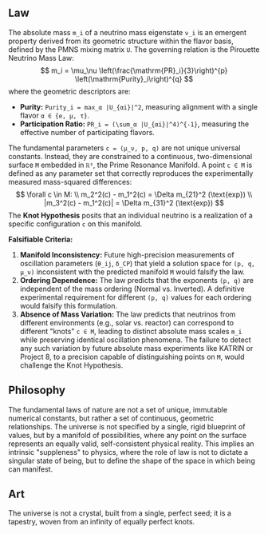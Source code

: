 ## Law
The absolute mass `m_i` of a neutrino mass eigenstate `ν_i` is an emergent property derived from its geometric structure within the flavor basis, defined by the PMNS mixing matrix `U`. The governing relation is the Pirouette Neutrino Mass Law:
$$ m_i = \mu_\nu \left(\frac{\mathrm{PR}_i}{3}\right)^{p} \left(\mathrm{Purity}_i\right)^{q} $$
where the geometric descriptors are:
-   **Purity:** `Purity_i = max_α |U_{αi}|^2`, measuring alignment with a single flavor `α ∈ {e, μ, τ}`.
-   **Participation Ratio:** `PR_i = (\sum_α |U_{αi}|^4)^{-1}`, measuring the effective number of participating flavors.

The fundamental parameters `c = (μ_ν, p, q)` are not unique universal constants. Instead, they are constrained to a continuous, two-dimensional surface `M` embedded in `ℝ³`, the Prime Resonance Manifold. A point `c ∈ M` is defined as any parameter set that correctly reproduces the experimentally measured mass-squared differences:
$$ \forall c \in M: \\ m_2^2(c) - m_1^2(c) = \Delta m_{21}^2 (\text{exp}) \\ |m_3^2(c) - m_1^2(c)| = \Delta m_{31}^2 (\text{exp}) $$
The **Knot Hypothesis** posits that an individual neutrino is a realization of a specific configuration `c` on this manifold.

**Falsifiable Criteria:**
1.  **Manifold Inconsistency:** Future high-precision measurements of oscillation parameters (`θ_ij`, `δ_CP`) that yield a solution space for `(p, q, μ_ν)` inconsistent with the predicted manifold `M` would falsify the law.
2.  **Ordering Dependence:** The law predicts that the exponents `(p, q)` are independent of the mass ordering (Normal vs. Inverted). A definitive experimental requirement for different `(p, q)` values for each ordering would falsify this formulation.
3.  **Absence of Mass Variation:** The law predicts that neutrinos from different environments (e.g., solar vs. reactor) can correspond to different "knots" `c ∈ M`, leading to distinct absolute mass scales `m_i` while preserving identical oscillation phenomena. The failure to detect any such variation by future absolute mass experiments like KATRIN or Project 8, to a precision capable of distinguishing points on `M`, would challenge the Knot Hypothesis.

## Philosophy
The fundamental laws of nature are not a set of unique, immutable numerical constants, but rather a set of continuous, geometric relationships. The universe is not specified by a single, rigid blueprint of values, but by a manifold of possibilities, where any point on the surface represents an equally valid, self-consistent physical reality. This implies an intrinsic "suppleness" to physics, where the role of law is not to dictate a singular state of being, but to define the shape of the space in which being can manifest.

## Art
The universe is not a crystal, built from a single, perfect seed; it is a tapestry, woven from an infinity of equally perfect knots.